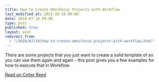 ```yaml
---
title: How to Create OmniFocus Projects with Workflow
last_modified_at: 2021-10-10 00:00
date: 2018-07-10 09:00
type: post
published: true
layout: post
redirect_from:
  - "/2018/07/10/how-to-create-omnifocus-projects-with-workflow.html"
---
```

There are some projects that you just want to create a solid template of so you can use them again and again - this post gives you a few examples for how to execute that in Workflow.  

<!--more-->

<a href="https://colterreed.com/how-to-create-omnifocus-projects-with-workflow/">Read on Colter Reed</a>  
